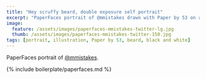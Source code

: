 ```yaml
---
title: "Hey scruffy beard, double exposure self portrait"
excerpt: "PaperFaces portrait of @mmistakes drawn with Paper by 53 on an iPad."
image: 
  feature: /assets/images/paperfaces-mmistakes-twitter-lg.jpg
  thumb: /assets/images/paperfaces-mmistakes-twitter-150.jpg
tags: [portrait, illustration, Paper by 53, beard, black and white]
---
```


PaperFaces portrait of [@mmistakes](http://twitter.com/mmistakes).

{% include boilerplate/paperfaces.md %}